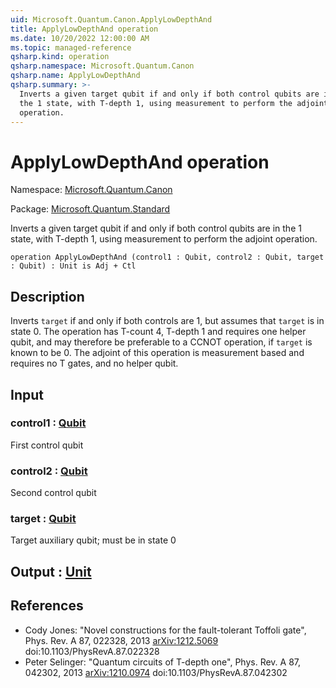 ```yaml
---
uid: Microsoft.Quantum.Canon.ApplyLowDepthAnd
title: ApplyLowDepthAnd operation
ms.date: 10/20/2022 12:00:00 AM
ms.topic: managed-reference
qsharp.kind: operation
qsharp.namespace: Microsoft.Quantum.Canon
qsharp.name: ApplyLowDepthAnd
qsharp.summary: >-
  Inverts a given target qubit if and only if both control qubits are in
  the 1 state, with T-depth 1, using measurement to perform the adjoint
  operation.
---
```


# ApplyLowDepthAnd operation

Namespace: [Microsoft.Quantum.Canon](xref:Microsoft.Quantum.Canon)

Package: [Microsoft.Quantum.Standard](https://nuget.org/packages/Microsoft.Quantum.Standard)


Inverts a given target qubit if and only if both control qubits are inthe 1 state, with T-depth 1, using measurement to perform the adjointoperation.

```qsharp
operation ApplyLowDepthAnd (control1 : Qubit, control2 : Qubit, target : Qubit) : Unit is Adj + Ctl
```


## Description

Inverts `target` if and only if both controls are 1, but assumes that`target` is in state 0.  The operation has T-count 4, T-depth 1 andrequires one helper qubit, and may therefore be preferable to a CCNOToperation, if `target` is known to be 0.  The adjoint of this operationis measurement based and requires no T gates, and no helper qubit.

## Input

### control1 : [Qubit](xref:microsoft.quantum.qsharp.valueliterals#qubit-literals)

First control qubit


### control2 : [Qubit](xref:microsoft.quantum.qsharp.valueliterals#qubit-literals)

Second control qubit


### target : [Qubit](xref:microsoft.quantum.qsharp.valueliterals#qubit-literals)

Target auxiliary qubit; must be in state 0



## Output : [Unit](xref:microsoft.quantum.qsharp.valueliterals#unit-literal)



## References

- Cody Jones: "Novel constructions for the fault-tolerant Toffoli gate",  Phys. Rev. A 87, 022328, 2013  [arXiv:1212.5069](https://arxiv.org/abs/1212.5069)  doi:10.1103/PhysRevA.87.022328- Peter Selinger: "Quantum circuits of T-depth one",  Phys. Rev. A 87, 042302, 2013  [arXiv:1210.0974](https://arxiv.org/abs/1210.0974)  doi:10.1103/PhysRevA.87.042302